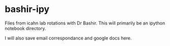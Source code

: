 # bashir-ipy
Files from icahn lab rotations with Dr Bashir. This will primarily be an ipython notebook directory. 

I will also save email correspondance and google docs here.

